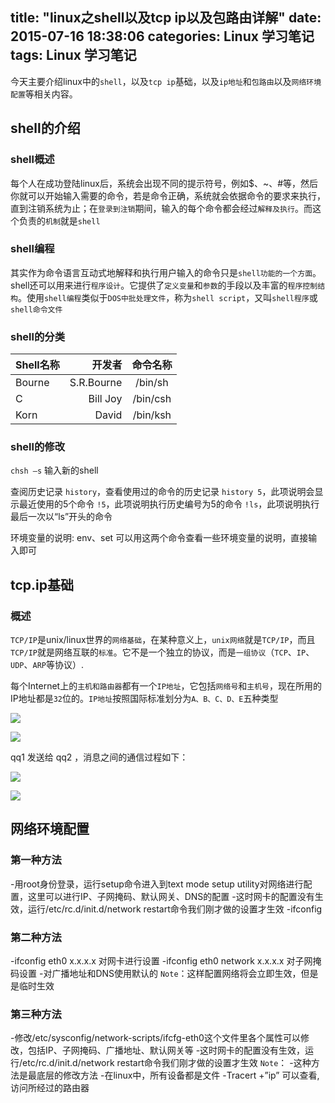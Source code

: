 title: "linux之shell以及tcp ip以及包路由详解"
date: 2015-07-16 18:38:06
categories: Linux 学习笔记
tags: Linux 学习笔记
---
今天主要介绍linux中的`shell`，以及`tcp ip`基础，以及`ip地址`和`包路由`以及`网络环境配置`等相关内容。
<!--more-->
## shell的介绍

### shell概述

每个人在成功登陆linux后，系统会出现不同的提示符号，例如$、~、#等，然后你就可以开始输入需要的命令，若是命令正确，系统就会依据命令的要求来执行，直到注销系统为止；在`登录到注销`期间，输入的每个命令都会经过`解释及执行`。而这个负责的`机制`就是`shell`

### shell编程

其实作为命令语言互动式地解释和执行用户输入的命令只是`shell功能的一个方面`。shell还可以用来进行`程序设计`。它提供了`定义变量`和`参数`的手段以及丰富的`程序控制结构`。使用`shell编程`类似于`DOS中批处理文件`，称为`shell script`，又叫`shell程序`或`shell命令文件`

### shell的分类

| Shell名称    |  开发者    | 命令名称 |
| :--------    | --------:  | :--:     |
| Bourne       | S.R.Bourne |  /bin/sh |
| C            | Bill Joy   |  /bin/csh|
| Korn         | David      | /bin/ksh |

### shell的修改

`chsh –s` 输入新的shell

查阅历史记录
`history`，查看使用过的命令的历史记录
`history 5`，此项说明会显示最近使用的5个命令
`!5`，此项说明执行历史编号为5的命令
`!ls`，此项说明执行最后一次以“ls”开头的命令

环境变量的说明: env、set 可以用这两个命令查看一些环境变量的说明，直接输入即可

## tcp.ip基础

### 概述

`TCP/IP`是unix/linux世界的`网络基础`，在某种意义上，`unix网络`就是`TCP/IP`，而且`TCP/IP`就是网络互联的`标准`。它不是一个独立的协议，而是`一组协议`（`TCP`、`IP`、`UDP`、`ARP`等协议）.

每个Internet上的`主机和路由器`都有一个`IP地址`，它包括`网络号`和`主机号`，现在所用的IP地址都是`32`位的。`IP地址`按照国际标准划分为`A、B、C、D、E`五种类型

![](/images/linux/03.jpg)

![](/images/linux/04.jpg)

qq1 发送给 qq2 ，消息之间的通信过程如下：

![](/images/linux/05.jpg)

![](/images/linux/06.jpg)

## 网络环境配置

### 第一种方法

-用root身份登录，运行setup命令进入到text mode setup utility对网络进行配置，这里可以进行IP、子网掩码、默认网关、DNS的配置
-这时网卡的配置没有生效，运行/etc/rc.d/init.d/network restart命令我们刚才做的设置才生效
-ifconfig

### 第二种方法

-ifconfig eth0 x.x.x.x 对网卡进行设置
-ifconfig eth0 network x.x.x.x 对子网掩码设置
-对广播地址和DNS使用默认的
`Note`：这样配置网络将会立即生效，但是是临时生效

### 第三种方法

-修改/etc/sysconfig/network-scripts/ifcfg-eth0这个文件里各个属性可以修改，包括IP、子网掩码、广播地址、默认网关等
-这时网卡的配置没有生效，运行/etc/rc.d/init.d/network restart命令我们刚才做的设置才生效
`Note`：
-这种方法是最底层的修改方法
-在linux中，所有设备都是文件
-Tracert +”ip” 可以查看,访问所经过的路由器
